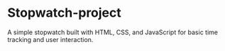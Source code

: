 # Stopwatch-project
A simple stopwatch built with HTML, CSS, and JavaScript for basic time tracking and user interaction.
